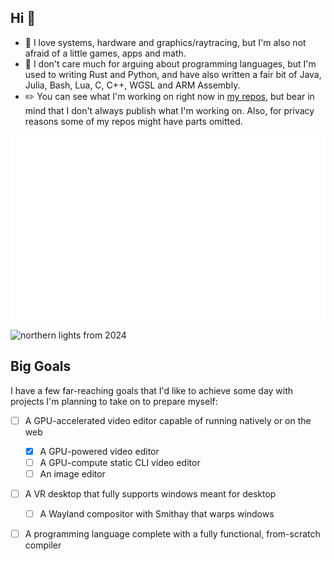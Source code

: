 ## Hi 👋

- 🧠 I love systems, hardware and graphics/raytracing, but I'm also not afraid of a little games, apps and math.
- 📖 I don't care much for arguing about programming languages, but I'm used to writing Rust and Python, and have also written a fair bit of Java, Julia, Bash, Lua, C, C++, WGSL and ARM Assembly.
- ✏️ You can see what I'm working on right now in [my repos](https://github.com/kyteware?tab=repositories), but bear in mind that I don't always publish what I'm working on. Also, for privacy reasons some of my repos might have parts omitted.

![](https://raw.githubusercontent.com/kyteware/github-stats/master/generated/languages.svg#gh-dark-mode-only)

<img src="https://github.com/kyteware/kyteware/assets/88643996/ada0f1a9-9508-49e4-a595-04ae07e81b45" alt="northern lights from 2024" width="300"/>

## Big Goals
I have a few far-reaching goals that I'd like to achieve some day with projects I'm planning to take on to prepare myself:
- [ ] A GPU-accelerated video editor capable of running natively or on the web
  - [x] A GPU-powered video editor
  - [ ] A GPU-compute static CLI video editor
  - [ ] An image editor
- [ ] A VR desktop that fully supports windows meant for desktop
  - [ ] A Wayland compositor with Smithay that warps windows
- [ ] A programming language complete with a fully functional, from-scratch compiler

